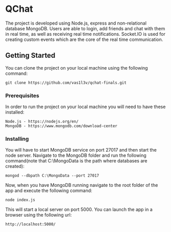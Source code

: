 # QChat

The project is developed using Node.js, express and non-relational database MongoDB. Users are able to login, add friends
and chat with them in real time, as well as receiving real time notifications. Socket.IO is used for creating custom 
events which are the core of the real time communication.

## Getting Started

You can clone the project on your local machine using the following command: 
```
git clone https://github.com/vas1l3v/qchat-finals.git
```

### Prerequisites

In order to run the project on your local machine you will need to have these installed:

```
Node.js - https://nodejs.org/en/
MongoDB - https://www.mongodb.com/download-center
```

### Installing

You will have to start MongoDB service on port 27017 and then start the node server.
Navigate to the MongoDB folder and run the following command(note that C:\MongoData is the path where databases are created):

```
mongod --dbpath C:\MongoData --port 27017
```

Now, when you have MongoDB running navigate to the root folder of the app and execute the following command:

```
node index.js
```

This will start a local server on port 5000.
You can launch the app in a browser using the following url:

```
http://localhost:5000/
```
